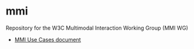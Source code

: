 # mmi
Repository for the W3C Multimodal Interaction Working Group (MMI WG)

* [MMI Use Cases document](https://w3c.github.io/mmi/usecases/Overview.html)
